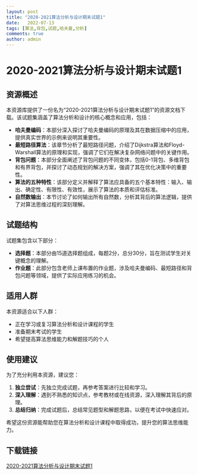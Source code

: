 ```yaml
---
layout: post
title: "2020-2021算法分析与设计期末试题1"
date:   2022-07-13
tags: [算法,背包,试题,哈夫曼,分析]
comments: true
author: admin
---
```

# 2020-2021算法分析与设计期末试题1

## 资源概述

本资源库提供了一份名为“2020-2021算法分析与设计期末试题1”的资源文档下载。该试题集涵盖了算法分析和设计的核心概念和应用，包括：

- **哈夫曼编码**：本部分深入探讨了哈夫曼编码的原理及其在数据压缩中的应用，提供真实世界的示例来说明其重要性。
- **最短路径算法**：该章节分析了最短路径问题，介绍了Dijkstra算法和Floyd-Warshall算法的原理和实现，强调了它们在解决复杂网络问题中的关键作用。
- **背包问题**：本部分全面阐述了背包问题的不同变体，包括0-1背包、多维背包和有界背包，并探讨了动态规划的解决方案，强调了其在优化决策中的重要性。
- **算法的五种特性**：该部分定义并解释了算法应具备的五个基本特性：输入、输出、确定性、有限性、有效性，展示了算法的本质和评估标准。
- **自然数输出**：本节讨论了如何输出所有自然数，分析其背后的算法逻辑，提供了对算法思维过程的深刻理解。

## 试题结构

试题集包含以下部分：

- **选择题**：本部分由15道选择题组成，每题2分，总分30分，旨在测试学生对关键概念的理解。
- **作业题**：此部分包含老师上课布置的作业题，涉及哈夫曼编码、最短路径和背包问题等领域，提供了实际应用练习的机会。

## 适用人群

本资源适合以下人群：

- 正在学习或复习算法分析和设计课程的学生
- 准备期末考试的学生
- 希望提高算法思维能力和解题技巧的个人

## 使用建议

为了充分利用本资源，建议您：

1. **独立尝试**：先独立完成试题，再参考答案进行比较和学习。
2. **深入理解**：遇到不熟悉的知识点，参考教材或在线资源，深入理解其背后的原理。
3. **总结归纳**：完成试题后，总结常见题型和解题思路，以便在考试中快速应对。

希望这份资源能帮助您在算法分析和设计课程中取得成功，提升您的算法思维能力。

## 下载链接

[2020-2021算法分析与设计期末试题1](https://pan.quark.cn/s/da36fd4abf30)